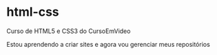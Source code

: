 # html-css
Curso de HTML5 e CSS3 do CursoEmVideo

Estou aprendendo a criar sites e agora vou gerenciar meus repositórios
